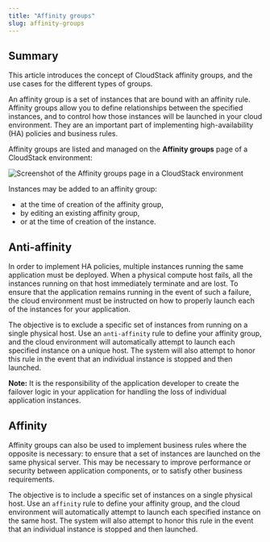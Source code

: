 ```yaml
---
title: "Affinity groups"
slug: affinity-groups
---
```



## Summary

This article introduces the concept of CloudStack affinity groups, and the use cases for the different types of groups.

An affinity group is a set of instances that are bound with an affinity rule. Affinity groups allow you to define relationships between the specified instances, and to control how those instances will be launched in your cloud environment. They are an important part of implementing high-availability \(HA\) policies and business rules.

Affinity groups are listed and managed on the **Affinity groups** page of a CloudStack environment:

![Screenshot of the Affinity groups page in a CloudStack environment](cs-affinity-groups-en.png "The Affinity groups page in a CloudStack environment with a single affinity group listed")

Instances may be added to an affinity group:

-   at the time of creation of the affinity group,
-   by editing an existing affinity group,
-   or at the time of creation of the instance.

## Anti-affinity

In order to implement HA policies, multiple instances running the same application must be deployed. When a physical compute host fails, all the instances running on that host immediately terminate and are lost. To ensure that the application remains running in the event of such a failure, the cloud environment must be instructed on how to properly launch each of the instances for your application.

The objective is to exclude a specific set of instances from running on a single physical host. Use an `anti-affinity` rule to define your affinity group, and the cloud environment will automatically attempt to launch each specified instance on a unique host. The system will also attempt to honor this rule in the event that an individual instance is stopped and then launched.

**Note:** It is the responsibility of the application developer to create the failover logic in your application for handling the loss of individual application instances.

## Affinity

Affinity groups can also be used to implement business rules where the opposite is necessary: to ensure that a set of instances are launched on the same physical server. This may be necessary to improve performance or security between application components, or to satisfy other business requirements.

The objective is to include a specific set of instances on a single physical host. Use an `affinity` rule to define your affinity group, and the cloud environment will automatically attempt to launch each specified instance on the same host. The system will also attempt to honor this rule in the event that an individual instance is stopped and then launched.


